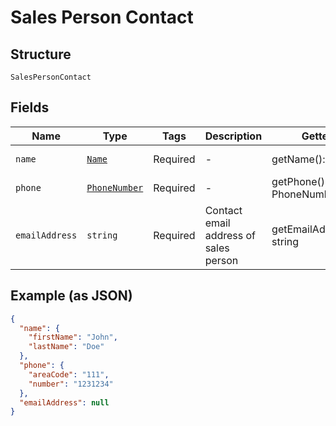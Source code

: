 
# Sales Person Contact

## Structure

`SalesPersonContact`

## Fields

| Name | Type | Tags | Description | Getter | Setter |
|  --- | --- | --- | --- | --- | --- |
| `name` | [`Name`](../../doc/models/name.md) | Required | - | getName(): Name | setName(Name name): void |
| `phone` | [`PhoneNumber`](../../doc/models/phone-number.md) | Required | - | getPhone(): PhoneNumber | setPhone(PhoneNumber phone): void |
| `emailAddress` | `string` | Required | Contact email address of sales person | getEmailAddress(): string | setEmailAddress(string emailAddress): void |

## Example (as JSON)

```json
{
  "name": {
    "firstName": "John",
    "lastName": "Doe"
  },
  "phone": {
    "areaCode": "111",
    "number": "1231234"
  },
  "emailAddress": null
}
```

